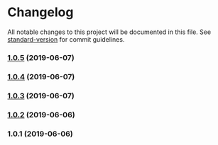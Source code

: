 # Changelog

All notable changes to this project will be documented in this file. See [standard-version](https://github.com/conventional-changelog/standard-version) for commit guidelines.

### [1.0.5](https://github.com/web-west/generate-soroban-training/compare/v1.0.4...v1.0.5) (2019-06-07)



### [1.0.4](https://github.com/web-west/generate-soroban-training/compare/v1.0.3...v1.0.4) (2019-06-07)



### [1.0.3](https://github.com/web-west/generate-soroban-training/compare/v1.0.2...v1.0.3) (2019-06-07)



### [1.0.2](https://github.com/web-west/generate-soroban-training/compare/v1.0.1...v1.0.2) (2019-06-06)



### 1.0.1 (2019-06-06)
